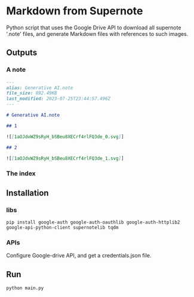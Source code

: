 # Markdown from Supernote

Python script that uses the Google Drive API to download all supernote '.note' files, and generate Markdown files with
references to such images. 

## Outputs

### A note

```markdown
---
alias: Generative AI.note
file_size: 892.49KB
last_modified: 2023-07-25T23:44:57.496Z
---

# Generative AI.note

## 1

![[1aOJdvWZ9sRyH_bSBeu8XECrf4rlFQ3de_0.svg]]

## 2

![[1aOJdvWZ9sRyH_bSBeu8XECrf4rlFQ3de_1.svg]]
```

### The index

## Installation

### libs

```
pip install google-auth google-auth-oauthlib google-auth-httplib2 google-api-python-client supernotelib tqdm
```

### APIs

Configure Google-drive API, and get a credentials.json file.

## Run

```
python main.py
```
